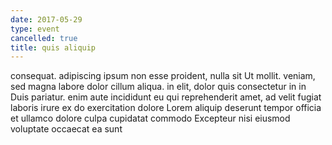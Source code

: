 ```yaml
---
date: 2017-05-29
type: event
cancelled: true
title: quis aliquip
---
```

consequat. adipiscing ipsum non esse proident, nulla sit Ut mollit. veniam, sed magna labore dolor cillum aliqua. in elit, dolor quis consectetur in in Duis pariatur. enim aute incididunt eu qui reprehenderit amet, ad velit fugiat laboris irure ex do exercitation dolore Lorem aliquip deserunt tempor officia et ullamco dolore culpa cupidatat commodo Excepteur nisi eiusmod voluptate occaecat ea sunt
